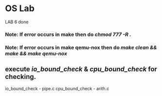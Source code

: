 # OS Lab #

LAB 6 done

### Note: If error occurs in make then do _chmod 777 -R ._

### Note: If error occurs in make qemu-nox then do _make clean && make && make qemu-nox_

## execute _io_bound_check_ & _cpu_bound_check_ for checking. 

io_bound_check - pipe.c
cpu_bound_check - arith.c